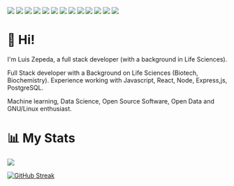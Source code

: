 
![](https://img.shields.io/badge/Code-Javscript-informational?style=for-the-badge&logo=javascript&logoColor=white&color=2bbc8a)
![](https://img.shields.io/badge/Code-ExpresJS-informational?style=for-the-badge&logo=javascript&logoColor=white&color=2bbc8a)
![](https://img.shields.io/badge/Code-NodeJS-informational?style=for-the-badge&logo=nodedotjs&logoColor=white&color=2bbc8a)
![](https://img.shields.io/badge/Code-Sequelize-informational?style=for-the-badge&logo=sequelize&logoColor=white&color=2bbc8a)
![](https://img.shields.io/badge/Code-PostgreSQL-informational?style=for-the-badge&logo=postgresql&logoColor=white&color=2bbc8a)
![](https://img.shields.io/badge/Code-React-informational?style=for-the-badge&logo=react&logoColor=white&color=2bbc8a)
![](https://img.shields.io/badge/Code-Redux-informational?style=for-the-badge&logo=redux&logoColor=white&color=2bbc8a)
![](https://img.shields.io/badge/Code-HTML-informational?style=for-the-badge&logo=html5&logoColor=white&color=2bbc8a)
![](https://img.shields.io/badge/Code-css-informational?style=for-the-badge&logo=css3&logoColor=white&color=2bbc8a)
![](https://img.shields.io/badge/editor-VSCode-informational?style=for-the-badge&logo=visualstudiocode&logoColor=white&color=2bbc8a)
![](https://img.shields.io/badge/editor-vim-informational?style=for-the-badge&logo=vim&logoColor=white&color=2bbc8a)
![](https://img.shields.io/badge/OS-Linux-informational?style=for-the-badge&logo=linux&logoColor=white&color=2bbc8a)
![](https://img.shields.io/badge/OS-Opensuse-informational?style=for-the-badge&logo=opensuse&logoColor=white&color=2bbc8a)


# 👋 Hi!
I'm Luis Zepeda, a full stack developer (with a background in Life Sciences).

Full Stack developer with a Background on Life Sciences (Biotech, Biochemistry). Experience working with Javascript, React, Node, Express,js, PostgreSQL. 

Machine learning, Data Science, Open Source Software, Open Data and GNU/Linux enthusiast.


# 📊 My Stats

[![](https://github-readme-stats.vercel.app/api?username=donxepe&&show_icons=true&count_private=true&theme=radical&hide=stars)](https://github.com/donxepe)

[![GitHub Streak](https://github-readme-streak-stats.herokuapp.com/?user=donxepe&theme=dark&count_private=true&theme=radical)](https://github.com/donxepe)